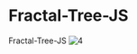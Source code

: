 # Fractal-Tree-JS

Fractal-Tree-JS 
![4](https://user-images.githubusercontent.com/90233553/185669689-1fd8d0fc-ea22-4026-a6b6-70b5cc5c144c.PNG)
